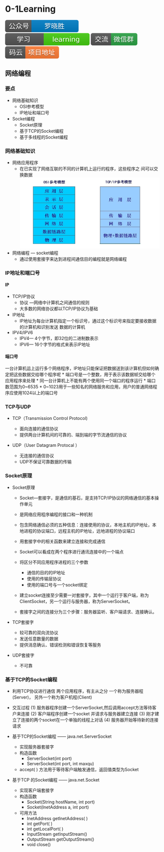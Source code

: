 # 0-1Learning

![alt text](../../static/common/svg/luoxiaosheng.svg "公众号")
![alt text](../../static/common/svg/luoxiaosheng_learning.svg "学习")
![alt text](../../static/common/svg/luoxiaosheng_wechat.svg "微信")
![alt text](../../static/common/svg/luoxiaosheng_gitee.svg "码云")

## 网络编程

### 要点
* 网络基础知识
    * OSI参考模型
    * IP地址和端口号
* Socket编程
    * Socket原理
    * 基于TCP的Socket编程
    * 基于多线程的Socket编程


### 网络基础知识
* 网络应用程序
    * 在已实现了网络互联的不同的计算机上运行的程序，这些程序之 间可以交换数据
![alt text](../../static/java/java_network.png "")
* 网络编程 — socket编程
    * 通过使用套接字来达到进程间通信目的编程就是网络编程


### IP地址和端口号
#### IP
* TCP/IP协议
    * 协议 —网络中计算机之间通信的规则
    * 大多数的网络协议都以TCP/IP协议为基础
* IP地址
    * IP地址为每台计算机指定一个标识号，通过这个标识号来指定要接收数据的计算机和识别发送 数据的计算机
* IPV4/IPV6
    * IPV4—	4个字节，即32位的二进制数表示
    * IPV6—	16个字节的格式来表示IP地址

#### 端口号
一台计算机运上运行多个网络程序，IP地址只能保证把数据送到该计算机但如何确定把这些数据交给哪个程序呢
    * 端口号是一个整数，用于表示该数据帧交给哪个应用程序来处理
        * 同一台计算机上不能有两个使用同一个端口的程序运行
        * 端口数范围为0~6535
        * 0~1023用于一些知名的网络服务和应用，用户的普通网络程序应使用1024以上的端口号


### TCP与UDP
* TCP（Transmission Control Protocol)
    * 面向连接的通信协议
    * 提供两台计算机间的可靠的、端到端的字节流通信的协议

* UDP（User Datagram Protocal ）
    * 无连接的通信协议
    * UDP不保证可靠数据的传输

### Socket原理
* Socket原理
    * Socket—套接字，是通信的基石，是支持TCP/IP协议的网络通信的基本操作单元
    * 是网络应用程序编程的接口和一种机制
    * 包含网络通信必须的五种信息：连接使用的协议，本地主机的IP地址，本地进程的协议端口，远程主机的IP地址，远地进程的协议端口
    * 用套接字中的相关函数来建立连接和完成通信
    * Socket可以看成在两个程序进行通讯连接中的一个端点
    * 将区分不同应用程序进程的三个参数
        * 通信的目的的IP地址
        * 使用的传输层协议
        * 使用的端口号与一个socket绑定
        
    * 建立socket连接至少需要一对套接字，其中一个运行于客户端，称为ClientSocket，另一个运行与服务器，称为ServerSocket。
    * 套接字之间的连接分为三个步骤：服务器监听、客户端请求、连接确认。

* TCP套接字
    * 较可靠的双向流协议
    * 发送任意数量的数据
    * 提供消息确认、错误检测和错误恢复等服务

* UDP套接字
    * 不可靠

### 基于TCP的Socket编程
* 利用TCP协议进行通信  两个应用程序，有主从之分 一个称为服务器程(Server)， 另外一个称为客户机程(Client)
* 交互过程
(1)	服务器程序创建一个ServerSocket,然后调用accept方法等待客户来连接
(2)	客户端程序创建一个socket 并请求与服务器建立连接
(3)	刚才建立了连接的两个socket在一个单独的线程上对话
(4)	服务器开始等待新的连接请求

* 基于TCP的Socket编程 —— java.net.ServerSocket
    * 实现服务器套接字
    * 构造函数
        * ServerSocket(int port)
        * ServerSocket(int port, int maxqu)
    * accept( ) 方法用于等待客户端触发通信，返回值类型为Socket

* 基于TCP 的Socket编程 —— java.net.Socket
    * 实现客户端套接字
    * 构造函数
        * Socket(String hostName, int port)
        * Socket(InetAddress a, int port)
    * 可用方法
        * InetAddress getInetAddress( )
        * int getPort( )
        * int getLocalPort( )
        * InputStream getInputStream()
        * OutputStream getOutputStream()
        * void close()


